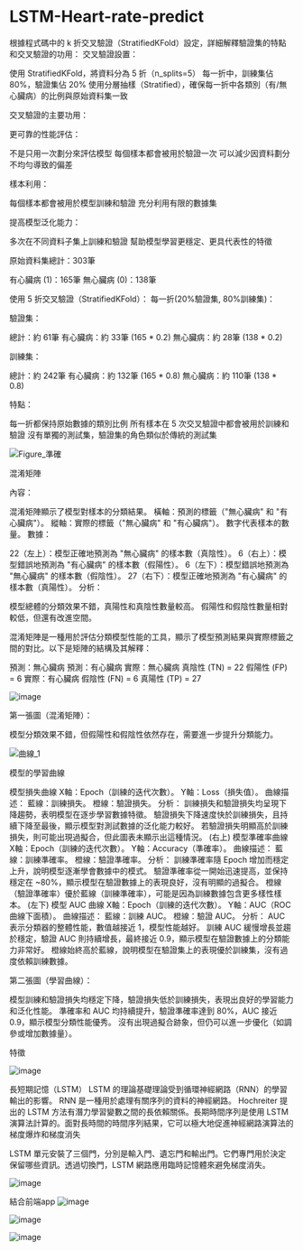 ﻿# LSTM-Heart-rate-predict

 根據程式碼中的 k 折交叉驗證（StratifiedKFold）設定，詳細解釋驗證集的特點和交叉驗證的功用：
交叉驗證設置：

使用 StratifiedKFold，將資料分為 5 折（n_splits=5）
每一折中，訓練集佔 80%，驗證集佔 20%
使用分層抽樣（Stratified），確保每一折中各類別（有/無心臟病）的比例與原始資料集一致

交叉驗證的主要功用：

更可靠的性能評估：


不是只用一次劃分來評估模型
每個樣本都會被用於驗證一次
可以減少因資料劃分不均勻導致的偏差


樣本利用：


每個樣本都會被用於模型訓練和驗證
充分利用有限的數據集


提高模型泛化能力：


多次在不同資料子集上訓練和驗證
幫助模型學習更穩定、更具代表性的特徵


原始資料集總計：303筆

有心臟病 (1)：165筆
無心臟病 (0)：138筆

使用 5 折交叉驗證（StratifiedKFold）：
每一折(20%驗證集, 80%訓練集)：

驗證集：

總計：約 61筆
有心臟病：約 33筆 (165 * 0.2)
無心臟病：約 28筆 (138 * 0.2)


訓練集：

總計：約 242筆
有心臟病：約 132筆 (165 * 0.8)
無心臟病：約 110筆 (138 * 0.8)



特點：

每一折都保持原始數據的類別比例
所有樣本在 5 次交叉驗證中都會被用於訓練和驗證
沒有單獨的測試集，驗證集的角色類似於傳統的測試集

![Figure_準確](https://github.com/user-attachments/assets/94e6248d-851a-45dc-9e62-0c4e8e364754)

混淆矩陣

內容：

混淆矩陣顯示了模型對樣本的分類結果。
橫軸：預測的標籤（"無心臟病" 和 "有心臟病"）。
縱軸：實際的標籤（"無心臟病" 和 "有心臟病"）。
數字代表樣本的數量。
數據：

22（左上）：模型正確地預測為 "無心臟病" 的樣本數（真陰性）。
6（右上）：模型錯誤地預測為 "有心臟病" 的樣本數（假陽性）。
6（左下）：模型錯誤地預測為 "無心臟病" 的樣本數（假陰性）。
27（右下）：模型正確地預測為 "有心臟病" 的樣本數（真陽性）。
分析：

模型總體的分類效果不錯，真陽性和真陰性數量較高。
假陽性和假陰性數量相對較低，但還有改進空間。

混淆矩陣是一種用於評估分類模型性能的工具，顯示了模型預測結果與實際標籤之間的對比。以下是矩陣的結構及其解釋：

預測：無心臟病	預測：有心臟病
實際：無心臟病	真陰性 (TN) = 22	假陽性 (FP) = 6
實際：有心臟病	假陰性 (FN) = 6	真陽性 (TP) = 27

![image](https://github.com/user-attachments/assets/3669e34c-5ea3-421d-88e9-5ba6fc8e22d8)


第一張圖（混淆矩陣）：

模型分類效果不錯，但假陽性和假陰性依然存在，需要進一步提升分類能力。

![曲線_1](https://github.com/user-attachments/assets/579e0493-d96c-44f9-9827-aa31288c4e8e)


模型的學習曲線

 模型損失曲線
X軸：Epoch（訓練的迭代次數）。
Y軸：Loss（損失值）。
曲線描述：
藍線：訓練損失。
橙線：驗證損失。
分析：
訓練損失和驗證損失均呈現下降趨勢，表明模型在逐步學習數據特徵。
驗證損失下降速度快於訓練損失，且持續下降至最後，顯示模型對測試數據的泛化能力較好。
若驗證損失明顯高於訓練損失，則可能出現過擬合，但此圖表未顯示出這種情況。
(右上) 模型準確率曲線
X軸：Epoch（訓練的迭代次數）。
Y軸：Accuracy（準確率）。
曲線描述：
藍線：訓練準確率。
橙線：驗證準確率。
分析：
訓練準確率隨 Epoch 增加而穩定上升，說明模型逐漸學會數據中的模式。
驗證準確率從一開始迅速提高，並保持穩定在 ~80%，顯示模型在驗證數據上的表現良好，沒有明顯的過擬合。
橙線（驗證準確率）優於藍線（訓練準確率），可能是因為訓練數據包含更多樣性樣本。
(左下) 模型 AUC 曲線
X軸：Epoch（訓練的迭代次數）。
Y軸：AUC（ROC 曲線下面積）。
曲線描述：
藍線：訓練 AUC。
橙線：驗證 AUC。
分析：
AUC 表示分類器的整體性能，數值越接近 1，模型性能越好。
訓練 AUC 緩慢增長並趨於穩定，驗證 AUC 則持續增長，最終接近 0.9，顯示模型在驗證數據上的分類能力非常好。
橙線始終高於藍線，說明模型在驗證集上的表現優於訓練集，沒有過度依賴訓練數據。

第二張圖（學習曲線）：

模型訓練和驗證損失均穩定下降，驗證損失低於訓練損失，表現出良好的學習能力和泛化性能。
準確率和 AUC 均持續提升，驗證準確率達到 80%，AUC 接近 0.9，顯示模型分類性能優秀。
沒有出現過擬合跡象，但仍可以進一步優化（如調參或增加數據量）。

特徵

![image](https://github.com/user-attachments/assets/f66e04f1-f200-4095-8e8d-049e646b2540)

長短期記憶（LSTM）
LSTM 的理論基礎理論受到循環神經網路（RNN）的學習輸出的影響。 RNN 是一種用於處理有關序列的資料的神經網路。 Hochreiter 提出的 LSTM 方法有潛力學習變數之間的長依賴關係。長期時間序列是使用 LSTM 演算法計算的。面對長時間的時間序列結果，它可以極大地促進神經網路演算法的梯度爆炸和梯度消失

 LSTM 單元安裝了三個門，分別是輸入門、遺忘門和輸出門。它們專門用於決定保留哪些資訊。透過切換門，LSTM 網路應用臨時記憶體來避免梯度消失。


![image](https://github.com/user-attachments/assets/1edb5445-2fb0-479f-abc2-68ee06521c13)

結合前端app
![image](https://github.com/user-attachments/assets/b3251131-c4ed-4185-a2d8-ebb850e80cfb)

![image](https://github.com/user-attachments/assets/95c9f151-0853-4457-9016-8e2923190d86)

![image](https://github.com/user-attachments/assets/3880face-8a22-4ae4-95ba-38d584198ce1)








